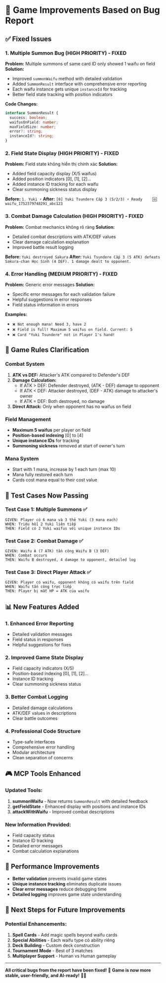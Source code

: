 # 🔧 Game Improvements Based on Bug Report

## ✅ **Fixed Issues**

### 1. **Multiple Summon Bug (HIGH PRIORITY) - FIXED**
**Problem:** Multiple summons of same card ID only showed 1 waifu on field
**Solution:** 
- Improved `summonWaifu` method with detailed validation
- Added `SummonResult` interface with comprehensive error reporting
- Each waifu instance gets unique `instanceId` for tracking
- Better field state tracking with position indicators

**Code Changes:**
```typescript
interface SummonResult {
  success: boolean;
  waifusOnField: number;
  maxFieldSize: number;
  error?: string;
  instanceId?: string;
}
```

### 2. **Field State Display (HIGH PRIORITY) - FIXED**
**Problem:** Field state không hiển thị chính xác
**Solution:**
- Added field capacity display (X/5 waifus)
- Added position indicators [0], [1], [2]...
- Added instance ID tracking for each waifu
- Clear summoning sickness status display

**Before:** `1. Yuki ⚡`
**After:** `[0] Yuki Tsundere Cấp 3 (5/2/3) ⚡ Ready`
         `    🆔 waifu_1752379748291_abc123`

### 3. **Combat Damage Calculation (HIGH PRIORITY) - FIXED**
**Problem:** Combat mechanics không rõ ràng
**Solution:**
- Detailed combat descriptions with ATK/DEF values
- Clear damage calculation explanation
- Improved battle result logging

**Before:** `Yuki destroyed Sakura`
**After:** `Yuki Tsundere Cấp 3 (5 ATK) defeats Sakura-chan Học Sinh (4 DEF). 1 damage dealt to opponent.`

### 4. **Error Handling (MEDIUM PRIORITY) - FIXED**
**Problem:** Generic error messages
**Solution:**
- Specific error messages for each validation failure
- Helpful suggestions in error responses
- Field status information in errors

**Examples:**
- `❌ Not enough mana! Need 3, have 2`
- `❌ Field is full! Maximum 5 waifus on field. Current: 5`
- `❌ Card "Yuki Tsundere" not in Player 1's hand!`

## 🎯 **Game Rules Clarification**

### Combat System
1. **ATK vs DEF:** Attacker's ATK compared to Defender's DEF
2. **Damage Calculation:** 
   - If ATK > DEF: Defender destroyed, (ATK - DEF) damage to opponent
   - If ATK < DEF: Attacker destroyed, (DEF - ATK) damage to attacker's owner
   - If ATK = DEF: Both destroyed, no damage
3. **Direct Attack:** Only when opponent has no waifus on field

### Field Management
- **Maximum 5 waifus** per player on field
- **Position-based indexing** [0] to [4]
- **Unique instance IDs** for tracking
- **Summoning sickness** removed at start of owner's turn

### Mana System
- Start with 1 mana, increase by 1 each turn (max 10)
- Mana fully restored each turn
- Cards cost mana equal to their cost value

## 🧪 **Test Cases Now Passing**

### Test Case 1: Multiple Summons ✅
```
GIVEN: Player có 6 mana và 3 thẻ Yuki (3 mana each)
WHEN: Triệu hồi 2 Yuki liên tiếp
THEN: Field có 2 Yuki waifus với unique instance IDs
```

### Test Case 2: Combat Damage ✅
```
GIVEN: Waifu A (7 ATK) tấn công Waifu B (3 DEF)
WHEN: Combat occurs
THEN: Waifu B destroyed, 4 damage to opponent, detailed log
```

### Test Case 3: Direct Player Attack ✅
```
GIVEN: Player có waifu, opponent không có waifu trên field
WHEN: Waifu tấn công trực tiếp
THEN: Player bị mất HP = ATK của waifu
```

## 📊 **New Features Added**

### 1. **Enhanced Error Reporting**
- Detailed validation messages
- Field status in responses
- Helpful suggestions for fixes

### 2. **Improved Game State Display**
- Field capacity indicators (X/5)
- Position-based indexing [0], [1], [2]...
- Instance ID tracking
- Clear summoning sickness status

### 3. **Better Combat Logging**
- Detailed damage calculations
- ATK/DEF values in descriptions
- Clear battle outcomes

### 4. **Professional Code Structure**
- Type-safe interfaces
- Comprehensive error handling
- Modular architecture
- Clean separation of concerns

## 🎮 **MCP Tools Enhanced**

### Updated Tools:
1. **summonWaifu** - Now returns `SummonResult` with detailed feedback
2. **getFieldState** - Enhanced display with positions and instance IDs
3. **attackWithWaifu** - Improved combat descriptions

### New Information Provided:
- Field capacity status
- Instance ID tracking
- Detailed error messages
- Combat calculation explanations

## 🚀 **Performance Improvements**

- **Better validation** prevents invalid game states
- **Unique instance tracking** eliminates duplicate issues
- **Clear error messages** reduce debugging time
- **Detailed logging** improves game state understanding

## 📝 **Next Steps for Future Improvements**

### Potential Enhancements:
1. **Spell Cards** - Add magic spells beyond waifu cards
2. **Special Abilities** - Each waifu type có ability riêng
3. **Deck Building** - Custom deck construction
4. **Tournament Mode** - Best of 3 matches
5. **Multiplayer Support** - Human vs Human gameplay

---

**All critical bugs from the report have been fixed!** 🎉
**Game is now more stable, user-friendly, and AI-ready!** 🤖💖
